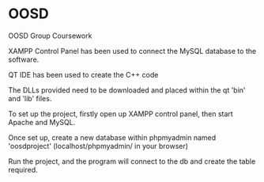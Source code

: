 # OOSD
OOSD Group Coursework

XAMPP Control Panel has been used to connect the MySQL database to the software.

QT IDE has been used to create the C++ code

The DLLs provided need to be downloaded and placed within the qt 'bin' and 'lib' files.

To set up the project, firstly open up XAMPP control panel, then start Apache and MySQL.

Once set up, create a new database within phpmyadmin named 'oosdproject' (localhost/phpmyadmin/ in your browser)

Run the project, and the program will connect to the db and create the table required.
